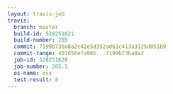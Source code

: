 ```yaml
---
layout: travis-job
travis:
  branch: master
  build-id: 528251621
  build-number: 285
  commit: 7199b73ba8a2c42e5d352ad61c413a3125d051b9
  commit-range: 407d56efa96b...7199b73ba8a2
  job-id: 528251628
  job-number: 285.5
  os-name: osx
  test-result: 0
---
```

